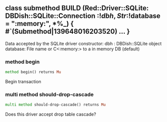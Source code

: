 class submethod BUILD (Red::Driver::SQLite: DBDish::SQLite::Connection :$!dbh, Str :$!database = ":memory:", *%_) { #`(Submethod|139648016203520) ... }
-------------------------------------------------------------------------------------------------------------------------------------------------------

Data accepted by the SQLite driver constructor: dbh : DBDish::SQLite object database: File name or C<:memory:> to a in memory DB (default)

### method begin

```raku
method begin() returns Mu
```

Begin transaction

### multi method should-drop-cascade

```raku
multi method should-drop-cascade() returns Mu
```

Does this driver accept drop table cascade?

